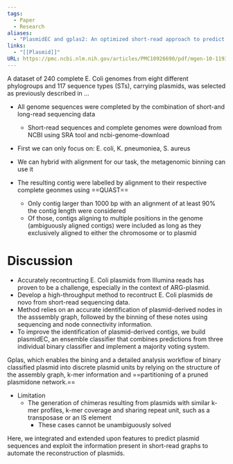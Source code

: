 ```yaml
---
tags:
  - Paper
  - Research
aliases:
  - "PlasmidEC and gplas2: An optimized short-read approach to predict and reconstruct antibiotic resistance plasmids in E. coli"
links:
  - "[[Plasmid]]"
URL: https://pmc.ncbi.nlm.nih.gov/articles/PMC10926690/pdf/mgen-10-1193.pdf
---
```

A dataset of 240 complete E. Coli genomes from eight different phylogroups and 117 sequence types (STs), carrying plasmids, was selected as previously described in ...

- All genome sequences were completed by the combination of short-and long-read sequencing data
	- Short-read sequences and complete genomes were download from NCBI using SRA tool and ncbi-genome-download
- First we can only focus on: E. coli, K. pneumoniea, S. aureus
- We can hybrid with alignment for our task, the metagenomic binning can use it

- The resulting contig were labelled by alignment to their respective complete geonmes using ==QUAST==
	- Only contig larger than 1000 bp with an alignment of at least 90% the contig length were considered
	- Of those, contigs aligning to multiple positions in the genome (ambiguously aligned contigs) were included as long as they exclusively aligned to either the chromosome or to plasmid

# Discussion

- Accurately recontructing E. Coli plasmids from IIlumina reads has proven to be a challenge, especially in the context of ARG-plasmid.
- Develop a high-throughput method to recontruct E. Coli plasmids de novo from short-read sequencing data.
- Method relies on an accurate identification of plasmid-derived nodes in the asssembly graph, followed by the binning of these notes using sequencing and node connectivity information.
- To improve the identification of plasmid-derived contigs, we build plasmidEC, an ensemble classifier that combines predictions from three individual binary classifier and implement a majority voting system.











Gplas, which enables the bining and a detailed analysis workflow of binary classified plasmid into discrete plasmid units by relying on the structure of the assembly graph, k-mer information and ==partitioning of a pruned plasmidone network.==

- Limitation
	- The generation of chimeras resulting from plasmids with similar k-mer profiles, k-mer coverage and sharing repeat unit, such as a transposase or an IS element
		- These cases cannot be unambiguously solved

Here, we integrated and extended upon features to predict plasmid sequences and exploit the information present in short-read graphs to automate the reconstruction of plasmids.